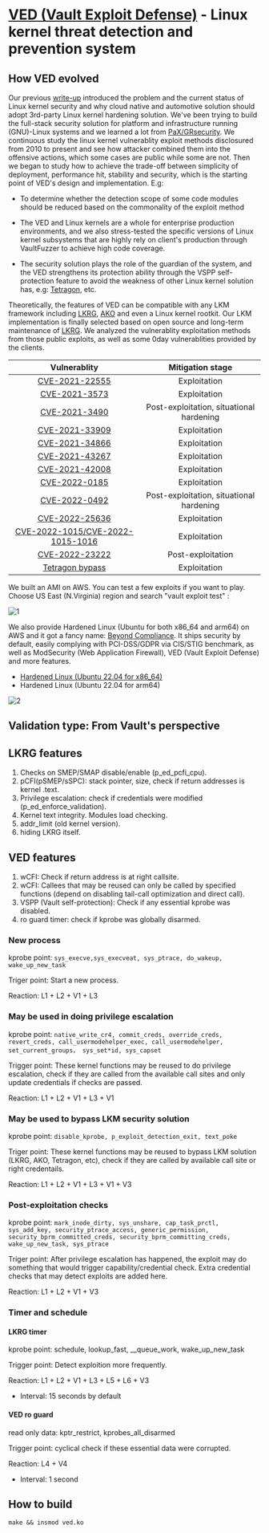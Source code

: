 # [VED (Vault Exploit Defense)](https://hardenedvault.net/products/ved) - Linux kernel threat detection and prevention system

## How VED evolved
Our previous [write-up](https://hardenedvault.net/blog/2021-09-06-ved/) introduced the problem and the current status of Linux kernel security and why cloud native and automotive solution should adopt 3rd-party Linux kernel hardening solution. We've been trying to build the full-stack security solution for platform and infrastructure running (GNU)-Linux systems and we learned a lot from [PaX/GRsecurity](https://github.com/hardenedlinux/grsecurity-101-tutorials/blob/master/kernel_mitigation.md). We continuous study the linux kernel vulnerablity exploit methods disclosured from 2010 to present and see how attacker combined them into the offensive actions, which some cases are public while some are not. Then we began to study how to achieve the trade-off between simplicity of deployment, performance hit, stability and security, which is the starting point of VED's design and implementation. E.g:

* To determine whether the detection scope of some code modules should be reduced based on the commonality of the exploit method

* The VED and Linux kernels are a whole for enterprise production environments, and we also stress-tested the specific versions of Linux kernel subsystems that are highly rely on client's production through VaultFuzzer to achieve high code coverage.

* The security solution plays the role of the guardian of the system, and the VED strengthens its protection ability through the VSPP self-protection feature to avoid the weakness of other Linux kernel solution has, e.g: [Tetragon](https://hardenedvault.net/blog/2022-05-25-vspp/), etc.

Theoretically, the features of VED can be compatible with any LKM framework including [LKRG](https://lkrg.org/), [AKO](https://link.springer.com/content/pdf/10.1007/s10207-020-00514-7.pdf) and even a Linux kernel rootkit. Our LKM implementation is finally selected based on open source and long-term maintenance of [LKRG](https://github.com/lkrg-org/lkrg). We analyzed the vulnerablity exploitation methods from those public exploits, as well as some 0day vulnerablities provided by the clients.

|Vulnerablity | Mitigation stage | 
|:-----------:|:----------------:|
|[CVE-2021-22555](https://google.github.io/security-research/pocs/linux/cve-2021-22555/writeup.html)|  Exploitation   | 
|[CVE-2021-3573](https://f0rm2l1n.github.io/2021-07-23-Blue-Klotski/)| Exploitation |
|[CVE-2021-3490](https://www.graplsecurity.com/post/kernel-pwning-with-ebpf-a-love-story) | Post-exploitation, situational hardening |
|[CVE-2021-33909](https://www.qualys.com/2021/07/20/cve-2021-33909/sequoia-local-privilege-escalation-linux.txt)| Exploitation |
|[CVE-2021-34866](https://blog.hexrabbit.io/2021/11/03/CVE-2021-34866-writeup/)| Exploitation |
|[CVE-2021-43267](https://haxx.in/posts/pwning-tipc/)| Exploitation |
|[CVE-2021-42008](https://syst3mfailure.io/sixpack-slab-out-of-bounds)| Exploitation |
|[CVE-2022-0185](https://www.willsroot.io/2022/01/cve-2022-0185.html)| Exploitation |
|[CVE-2022-0492](https://thehackernews.com/2022/03/new-linux-kernel-cgroups-vulnerability.html)| Post-exploitation, situational hardening |
|[ CVE-2022-25636](https://github.com/Bonfee/CVE-2022-25636)| Exploitation |
|[CVE-2022-1015/CVE-2022-1015-1016](https://blog.dbouman.nl/2022/04/02/How-The-Tables-Have-Turned-CVE-2022-1015-1016)| Exploitation |
|[CVE-2022-23222](https://github.com/tr3ee/CVE-2022-23222)| Post-exploitation |
|[Tetragon bypass](https://grsecurity.net/tetragone_a_lesson_in_security_fundamentals)| Exploitation |

We built an AMI on AWS. You can test a few exploits if you want to play. Choose US East (N.Virginia) region and search "vault exploit test" :

![1](https://hardenedvault.net/images/blog/exp-test-ami_hu0203f358a19a712507b357cca5900333_113554_1387x625_fit_q100_h2_box_3.webp)

We also provide Hardened Linux (Ubuntu for both x86_64 and arm64) on AWS and it got a fancy name: [Beyond Compliance](https://hardenedvault.net/saas/). It ships security by default, easily complying with PCI-DSS/GDPR via CIS/STIG benchmark, as well as ModSecurity (Web Application Firewall), VED (Vault Exploit Defense) and more features. 

* [Hardened Linux (Ubuntu 22.04 for x86_64)](https://aws.amazon.com/marketplace/pp/prodview-4nur74fayxeis)
* Hardened Linux (Ubuntu 22.04 for arm64)

![2](https://hardenedvault.net/images/products/ved-bigger-picture_hu967785bdae19a1b195923c538216bb8a_653262_1741x919_fit_q100_h2_box_3.webp)

## Validation type: From Vault's perspective

## LKRG features
1. Checks on SMEP/SMAP disable/enable (p_ed_pcfi_cpu).
2. pCFI(pSMEP/sSPC): stack pointer, size, check if return addresses is kernel .text.
3. Privilege escalation: check if credentials were modified (p_ed_enforce_validation).
4. Kernel text integrity. Modules load checking.
5. addr_limit (old kernel version).
6. hiding LKRG itself.

## VED features
1. wCFI: Check if return address is at right callsite.
2. wCFI: Callees that may be reused can only be called by specified functions  (depend on disabling tail-call optimization and direct call). 
3. VSPP (Vault self-protection): Check if any essential kprobe was disabled.
4. ro guard timer: check if kprobe was globally disarmed.


### New process

kprobe point: `sys_execve,sys_execveat, sys_ptrace, do_wakeup, wake_up_new_task`

Triger point: Start a new process.

Reaction: L1 + L2 + V1 + L3

### May be used in doing privilege escalation

kprobe point: `native_write_cr4, commit_creds, override_creds, revert_creds, call_usermodehelper_exec, call_usermodehelper, set_current_groups， sys_set*id, sys_capset `

Trigger point: These kernel functions may be reused to do privilege  escalation, check if they are called from the available call sites and only update credentials if checks are passed. 

Reaction: L1 + L2 + V1 + L3 + V1

### May be used to bypass LKM security solution

kprobe point: `disable_kprobe, p_exploit_detection_exit, text_poke`

Triger point: These kernel functions may be reused to bypass LKM solution (LKRG, AKO, Tetragon, etc), check if they are called by available call site or right credentails.

Reaction: L1 + L2 + V1 + L3 + V1 + V3

### Post-exploitation checks

kprobe point: `mark_inode_dirty, sys_unshare, cap_task_prctl, sys_add_key, security_ptrace_access, generic_permission, security_bprm_committed_creds, security_bprm_committing_creds, wake_up_new_task, sys_ptrace`

Triger point: After privilege escalation has happened, the exploit may  do something that would trigger capability/credential check. Extra credential checks that may detect exploits are added here.

Reaction: L1 + L2 + V1 + V3

### Timer and schedule

#### LKRG timer

kprobe point: schedule, lookup_fast, __queue_work, wake_up_new_task

Trigger point: Detect exploition more frequently.

Reaction: L1 + L2 + V1 + L3 + L5 + L6 + V3

* Interval: 15 seconds by default

#### VED ro guard

read only data: kptr_restrict, kprobes_all_disarmed

Trigger point: cyclical check if these essential data were corrupted.

Reaction: L4 + V4

* Interval: 1 second

## How to build
`make && insmod ved.ko`
